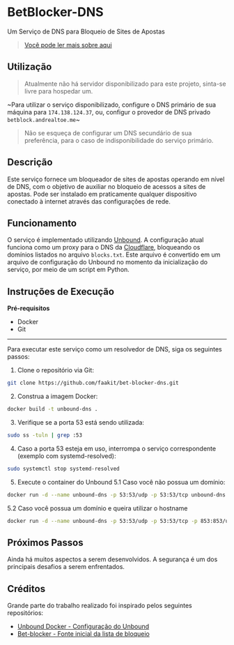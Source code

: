 # BetBlocker-DNS

Um Serviço de DNS para Bloqueio de Sites de Apostas

> [Você pode ler mais sobre aqui](https://www.andrealtoe.me/blog/bet-block-dns)

## Utilização

> Atualmente não há servidor disponibilizado para este projeto, sinta-se livre para hospedar um.

~Para utilizar o serviço disponibilizado, configure o DNS primário de sua máquina para `174.138.124.37`, ou, configur o provedor de DNS privado `betblock.andrealtoe.me`~

> Não se esqueça de configurar um DNS secundário de sua preferência, para o caso de indisponibilidade do serviço primário.

## Descrição

Este serviço fornece um bloqueador de sites de apostas operando em nível de DNS, com o objetivo de auxiliar no bloqueio de acessos a sites de apostas. Pode ser instalado em praticamente qualquer dispositivo conectado à internet através das configurações de rede.

## Funcionamento

O serviço é implementado utilizando [Unbound](https://www.nlnetlabs.nl/projects/unbound/about/). A configuração atual funciona como um proxy para o DNS da [Cloudflare](https://www.cloudflare.com/pt-br/learning/dns/what-is-1.1.1.1/), bloqueando os domínios listados no arquivo `blocks.txt`. Este arquivo é convertido em um arquivo de configuração do Unbound no momento da inicialização do serviço, por meio de um script em Python.

## Instruções de Execução

**Pré-requisitos**

- Docker
- Git

---

Para executar este serviço como um resolvedor de DNS, siga os seguintes passos:

1. Clone o repositório via Git:

```sh
git clone https://github.com/faakit/bet-blocker-dns.git
```

2. Construa a imagem Docker:

```sh
docker build -t unbound-dns .
```

3. Verifique se a porta 53 está sendo utilizada:

```sh
sudo ss -tuln | grep :53
```

4. Caso a porta 53 esteja em uso, interrompa o serviço correspondente (exemplo com systemd-resolved):

```sh
sudo systemctl stop systemd-resolved
```

5. Execute o container do Unbound
   5.1 Caso você não possua um domínio:

```sh
docker run -d --name unbound-dns -p 53:53/udp -p 53:53/tcp unbound-dns
```

5.2 Caso você possua um domínio e queira utilizar o hostname

```sh
docker run -d --name unbound-dns -p 53:53/udp -p 53:53/tcp -p 853:853/udp -p 853:853/tcp -p 80:80 -e DOMAIN=<Seu dominio aqui> -e EMAIL=<Seu email aqui> unbound-dns
```

## Próximos Passos

Ainda há muitos aspectos a serem desenvolvidos. A segurança é um dos principais desafios a serem enfrentados.

## Créditos

Grande parte do trabalho realizado foi inspirado pelos seguintes repositórios:

- [Unbound Docker - Configuração do Unbound](https://github.com/MatthewVance/unbound-docker)
- [Bet-blocker - Fonte inicial da lista de bloqueio](https://github.com/bet-blocker/bet-blocker)
